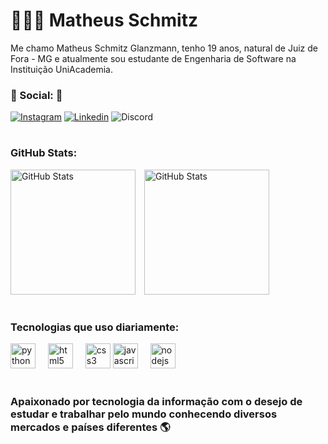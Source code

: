 # 👨🏻‍💻 Matheus Schmitz

Me chamo Matheus Schmitz Glanzmann, tenho 19 anos, natural de Juiz de Fora - MG e atualmente sou estudante de Engenharia de Software na Instituição UniAcademia.
### 📱 Social: 📱

[![Instagram](https://img.shields.io/badge/Instagram-E4405F.svg?style=for-the-badge&logo=Instagram&logoColor=white)](https://www.instagram.com/glanzmann.100/)
[![Linkedin](https://img.shields.io/badge/LinkedIn-0A66C2.svg?style=for-the-badge&logo=LinkedIn&logoColor=white)](https://www.linkedin.com/in/matheus-schmitz-59324929a/)
![Discord](https://img.shields.io/badge/Discord-5865F2.svg?style=for-the-badge&logo=Discord&logoColor=white)

#
### GitHub Stats:
<img
        align-itens
        alt="GitHub Stats"
        height="200"
        style="padding-right: 10px;"
        src="https://github-readme-stats.vercel.app/api?username=Glanzmann100&show_icons=true&theme=tokyonight&include_all_commits=true&locale=pt-br"
    />
<img 
        alt="GitHub Stats"
        height="200"
        style="padding-right: 10px;"
        src="https://github-readme-stats.vercel.app/api/top-langs/?username=Glanzmann100&theme=tokyonight&title=Tecnologiaincludelangs_count=8"
/>

#
### Tecnologias que uso diariamente:


<div align="left">
  <img src="https://cdn.jsdelivr.net/gh/devicons/devicon/icons/python/python-original.svg" height="40" alt="python logo"  />
  <img width="12" />
  <img src="https://cdn.jsdelivr.net/gh/devicons/devicon/icons/html5/html5-original.svg" height="40" alt="html5 logo"  />
  <img width="12" />
  <img src="https://cdn.jsdelivr.net/gh/devicons/devicon/icons/css3/css3-original.svg" height="40" alt="css3 logo"  />
  <img src="https://cdn.jsdelivr.net/gh/devicons/devicon/icons/javascript/javascript-original.svg" height="40" alt="javascript logo"  />
  <img width="12" />
  <img src="https://cdn.jsdelivr.net/gh/devicons/devicon/icons/nodejs/nodejs-original.svg" height="40" alt="nodejs logo"  />
</div>

#

### Apaixonado por tecnologia da informação com o desejo de estudar e trabalhar pelo mundo conhecendo diversos mercados e países diferentes 🌎
